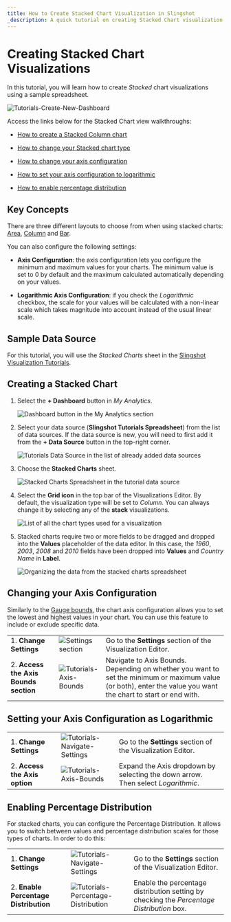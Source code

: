 ```yaml
---
title: How to Create Stacked Chart Visualization in Slingshot
_description: A quick tutorial on creating Stacked Chart visualization using a sample spreadsheet.
---
```


# Creating Stacked Chart Visualizations

In this tutorial, you will learn how to create *Stacked* chart
visualizations using a sample spreadsheet.

![Tutorials-Create-New-Dashboard](images/different-stacked-charts-example.png)  

Access the links below for the Stacked Chart view walkthroughs:

  - [How to create a Stacked Column chart](https://www.slingshotapp.io/en/help/docs/analytics/visualization-tutorials/stacked-charts#creating-a-stacked-chart)

  - [How to change your Stacked chart type](#change-chart-type)

  - [How to change your axis configuration](https://www.slingshotapp.io/en/help/docs/analytics/visualization-tutorials/stacked-charts#changing-your-axis-configuration)

  - [How to set your axis configuration to logarithmic](https://www.slingshotapp.io/en/help/docs/analytics/visualization-tutorials/stacked-charts#setting-your-axis-configuration-as-logarithmic)

  - [How to enable percentage distribution](https://www.slingshotapp.io/en/help/docs/analytics/visualization-tutorials/stacked-charts#enabling-percentage-distribution)

## Key Concepts

There are three different layouts to choose from when using stacked
charts: [Area](#create-stacked-chart),
[Column](#create-stacked-chart) and [Bar](#create-stacked-chart).

You can also configure the following settings:

  - **Axis Configuration**: the axis configuration lets you configure
    the minimum and maximum values for your charts. The minimum value is
    set to 0 by default and the maximum calculated automatically
    depending on your values.

   - **Logarithmic Axis Configuration**: if you check the
        *Logarithmic* checkbox, the scale for your values will be
        calculated with a non-linear scale which takes magnitude into
        account instead of the usual linear scale.

## Sample Data Source

For this tutorial, you will use the *Stacked Charts* sheet in the
[Slingshot Visualization Tutorials](https://download.infragistics.com/slingshot/samples/Slingshot_Visualization_Tutorials.xlsx).


<a name='create-stacked-chart'></a>
## Creating a Stacked Chart

1. Select the **+ Dashboard** button in *My Analytics*.  

     ![Dashboard button in the My Analytics section](images/myanalytics-dashboard-button.png) 
                                                      
2. Select your data source (**Slingshot Tutorials Spreadsheet**) from the list of data sources. If the data source is new, you will need to first add it from the **+ Data Source** button in the top-right corner.     

      ![Tutorials Data Source in the list of already added data sources](images/visualization-tutorials-sample.png)

3. Choose the **Stacked Charts** sheet.               

     ![Stacked Charts Spreadsheet in the tutorial data source](images/stacked-chart-spreadsheet-data-source-details-dialog.png)
  
4. Select the **Grid icon** in the top bar of the Visualizations Editor. By default, the visualization type will be set to *Column*. You can always change it by selecting any of the **stack** visualizations.     
 
     ![List of all the chart types used for a visualization](images/stacked-chart-types.png)                                                                                                    
5. Stacked charts require two or more fields to be dragged and dropped into the **Values** placeholder of the data editor. In this case, the *1960*, *2003*, *2008* and *2010* fields have been dropped into **Values** and *Country Name* in **Label**. 

    ![Organizing the data from the stacked charts spreadsheet](images/stacked-charts-organizing-data.png)

<a name='change-axis-configuration'></a>
## Changing your Axis Configuration

Similarly to the [Gauge bounds](tutorials-gauge#adding-bounds-to-your-gauge), the
chart axis configuration allows you to set the lowest and highest values
in your chart. You can use this feature to include or exclude specific
data.

|                                        |                                                                                      |                                                                                                                                       |
| -------------------------------------- | ------------------------------------------------------------------------------------ | ------------------------------------------------------------------------------------------------------------------------------------- |
| 1\. **Change Settings**                | ![Settings section](images/tutorials-settings.png)               | Go to the **Settings** section of the Visualization Editor.                                                                           |
| 2\. **Access the Axis Bounds section** | ![Tutorials-Axis-Bounds](images/axis-bounds.png)                           | Navigate to Axis Bounds. Depending on whether you want to set the minimum or maximum value (or both), enter the value you want the chart to start or end with.  |                                                                                                          

<a name='set-logarithmic-axis'></a>
## Setting your Axis Configuration as Logarithmic

|                                           |                                                                          |                                                             |
| ----------------------------------------- | ------------------------------------------------------------------------ | ----------------------------------------------------------- |
| 1\. **Change Settings**                   | ![Tutorials-Navigate-Settings](images/tutorials-settings.png)   | Go to the **Settings** section of the Visualization Editor. |
| 2\. **Access the Axis option**            | ![Tutorials-Axis-Bounds](images/axis-bounds-logarithmic.png)               | Expand the Axis dropdown by selecting the down arrow. Then select *Logarithmic*.|      

<a name='enable-percentage-distribution'></a>
## Enabling Percentage Distribution

For stacked charts, you can configure the Percentage Distribution. It
allows you to switch between values and percentage distribution scales
for those types of charts. In order to do this:

|                                        |                                                                                    |                                                                                           |
| -------------------------------------- | ---------------------------------------------------------------------------------- | ----------------------------------------------------------------------------------------- |
| 1\. **Change Settings**                | ![Tutorials-Navigate-Settings](images/tutorials-settings.png)             | Go to the **Settings** section of the Visualization Editor.                               |
| 2\. **Enable Percentage Distribution** | ![Tutorials-Percentage-Distribution](images/percentage-distribution.png) | Enable the percentage distribution setting by checking the *Percentage Distribution* box. |
